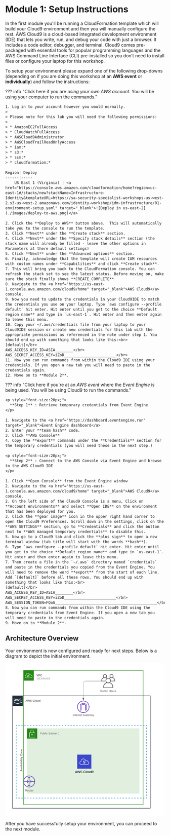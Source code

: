 # Module 1: Setup Instructions

In the first module you'll be running a CloudFormation template which will build your Cloud9 environment and then you will manually configure the rest. AWS Cloud9 is a cloud-based integrated development environment (IDE) that lets you write, run, and debug your code with just a browser. It includes a code editor, debugger, and terminal. Cloud9 comes pre-packaged with essential tools for popular programming languages and the AWS Command Line Interface (CLI) pre-installed so you don’t need to install files or configure your laptop for this workshop.


To setup your environment please expand one of the following drop-downs (depending on if you are doing this workshop at an **AWS event** or **individually**) and follow the instructions:

??? info "Click here if you are *using your own AWS account*. You will be using your computer to run the commands."

	1. Log in to your account however you would normally.
	>
	> Please note for this lab you will need the following permissions:
	>
	> * AmazonEC2FullAccess
	> * CloudWatchFullAccess
	> * AWSCloud9Administrator
	> * AWSCloudTrailReadOnlyAccess
	> * iam:*
	> * s3:*
	> * ssm:*
	> * cloudformation:*

	Region| Deploy
	------|-----
		US East 1 (Virginia) | <a href="https://console.aws.amazon.com/cloudformation/home?region=us-east-1#/stacks/new?stackName=Infrastructure-Identity&templateURL=https://sa-security-specialist-workshops-us-west-2.s3-us-west-2.amazonaws.com/identity-workshop/idm-infrastructure/01-environment-setup.yaml" target="_blank">![Deploy in us-east-2](./images/deploy-to-aws.png)</a>

	2. Click the **Deploy to AWS** button above.  This will automatically take you to the console to run the template.  
	3. Click **Next** under the **Create stack** section.
	4. Click **Next** under the **Specify stack details** section (the stack name will already be filled - leave the other options in Parameters at there default settings)
	5. Click **Next** under the **Advanced options** section.
	6. Finally, acknowledge that the template will create IAM resources with custom names under **Capabilities** and click **Create stack**.
	7. This will bring you back to the CloudFormation console. You can refresh the stack set to see the latest status. Before moving on, make sure the stack finally shows **CREATE_COMPLETE**.
	8. Navigate to the <a href="https://us-east-1.console.aws.amazon.com/cloud9/home" target="_blank">AWS Cloud9</a> console.
	9. Now you need to update the credentials in your Cloud9IDE to match the credentials you use on your laptop. Type `aws configure --profile default` hit enter. Hit enter until you get to the choice **Default region name** and type in `us-east-1`. Hit enter and then enter again to leave this menu.
	10. Copy your ~/.aws/credentials file from your laptop to your Cloud9IDE session or create new credentials for this lab with the appropriate permissions as referenced in the note under step 1. You should end up with something that looks like this:<br>
	[default]</br>
	AWS_ACCESS_KEY_ID=ASIA________</br>
	AWS_SECRET_ACCESS_KEY=iZoD_______________________</br>
	11. Now you can run commands from within the Cloud9 IDE using your credentials. If you open a new tab you will need to paste in the credentials again.
	12. Move on to **Module 2**.


??? info  "Click here if you're at an *AWS event* where the *Event Engine* is being used. You will be using Cloud9 to run the commands."

    <p style="font-size:20px;">
      **Step 1** : Retrieve temporary credentials from Event Engine
    </p>

	1. Navigate to the <a href="https://dashboard.eventengine.run" target="_blank">Event Engine dashboard</a>
	2. Enter your **team hash** code.
	3. Click **AWS Console**
	4. Copy the **export** commands under the **Credentials** section for the temporary credentials (you will need these in the next step.)

    <p style="font-size:20px;">
      **Step 2** : Connect to the AWS Console via Event Engine and browse to the AWS Cloud9 IDE
    </p>

	1. Click **Open Console** from the Event Engine window
	2. Navigate to the <a href="https://us-east-1.console.aws.amazon.com/cloud9/home" target="_blank">AWS Cloud9</a> console.
	2. On the left side of the Cloud9 Console is a menu, Click on **Account environments** and select **Open IDE** on the environment that has been deployed for you.
	3. Click the **gear image** icon in the upper right hand corner to open the Cloud9 Preferences. Scroll down in the settings, click on the **AWS SETTINGS** section, go to **Credentials** and click the button next to **AWS managed temporary credentials** to disable this.
	5. Now go to a Cloud9 tab and click the **plus sign** to open a new terminal window (tab title will start with the words **bash**).
	6. Type `aws configure --profile default` hit enter. Hit enter until you get to the choice **Default region name** and type in `us-east-1`. Hit enter and then enter again to leave this menu.
	7. Then create a file in the `~/.aws` directory named `credentials` and paste in the credentials you copied from the Event Engine. You will need to remove the word **export** from the start of each line. Add `[default]` before all these rows. You should end up with something that looks like this:<br>
	[default]</br>
	AWS_ACCESS_KEY_ID=ASIA________</br>
	AWS_SECRET_ACCESS_KEY=iZoD_______________________</br>
	AWS_SESSION_TOKEN=FQoG_____________________________________________</br>
	8. Now you can run commands from within the Cloud9 IDE using the temporary credentials from Event Engine. If you open a new tab you will need to paste in the credentials again.
	9. Move on to **Module 2**.

###

## Architecture Overview

Your environment is now configured and ready for next steps.  Below is a diagram to depict the initial environment.

![VPC](./images/01-IdentityInfrastructure-Env-Setup.png)

After you have successfully setup your environment, you can proceed to the next module.
